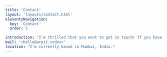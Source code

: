 ```yaml
---
title: 'Contact'
layout: 'layouts/contact.html'
eleventyNavigation:
  key: 'Contact'
  order: 5

introduction: "I'm thrilled that you want to get in touch! If you have a project in mind or would simply like to say hello, I'd love to have a chat with you."
mail: '<hello@arpit.codes>'
location: "I'm currently based in Mumbai, India."
---
```

